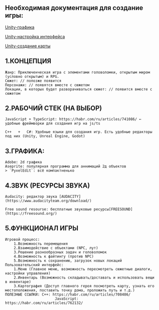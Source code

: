 ## Необходимая документация для создание игры: 

[Unity-графика](https://docs.unity3d.com/Manual/Quickstart2DCreate.html)

[Unity-настройка интерфейса](https://learn.unity.com/tutorial/2d-game-kit-walkthrough)

[Unity-создание карты](https://github.com/ammarsufyan/Procedural-2D-Dungeon-Unity)

## 1.КОНЦЕПЦИЯ
	Жанр: Приключенческая игра с элементами головоломки, открытым миром (условно открытым) и RPG.
	Сюжет: // попозже появится
	Персонажи: // появятся вместе с сюжетом
	Локации, в которых будет разворачиваться сюжет: // появится вместе с сюжетом

## 2.РАБОЧИЙ СТЕК (НА ВЫБОР)
	JavaScript + TypeScript: https://habr.com/ru/articles/741086/ ← удобные фреймворки для создания игр на js/ts
	
	C++   +   C#: Удобные языки для создания игр. Есть удобные редакторы под них (Unity, Unreal Engine, Godot)

## 3.ГРАФИКА:
	Adobe: 2d графика
	Aseprite: популярная программа для аннимаций 2д объектов
	> `PyxelEdit`: всё компактненько  

## 4.ЗВУК (РЕСУРСЫ ЗВУКА)
	Audacity: редактор звука [AUDACITY](https://www.audacityteam.org/download/)

	Free sound resourse: бесплатные звуковые ресурсы[FREESOUND](https://freesound.org/)

## 5.ФУНКЦИОНАЛ ИГРЫ
	Игровой процесс: 
		1.Возможность перемещения
		2.Взаимодействие с объектами (NPC, лут)
		3.Решение разнообразных задач и головоломок
		4.Возможность к файтингу (против NPC)
		5.Возможность к сохранению, загрузок новых локаций
	Пользовательский интерфейс: 
		1.Меню (Главное меню, возможность пересмотреть сюжетные диалоги, настройки управления)
		2.Инвентарь (Возможность складывать/доставать и использовать вещи в инвентаре)
		3.Картография (Доступ главного героя посмотреть карту, узнать его местоположения, поставить точку дома, проложить путь и т.д.)
	ПОЛЕЗНЫЕ ССЫЛКИ: C++: https://habr.com/ru/articles/708486/
				           JavaScript: https://habr.com/ru/articles/762132/

